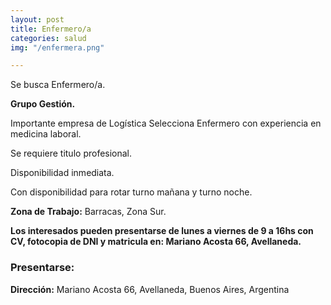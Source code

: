 ```yaml
---
layout: post
title: Enfermero/a
categories: salud
img: "/enfermera.png"

---
```

Se busca Enfermero/a.

**Grupo Gestión.**

Importante empresa de Logística Selecciona Enfermero con experiencia en medicina laboral.

Se requiere titulo profesional.

Disponibilidad inmediata.

Con disponibilidad para rotar turno mañana y turno noche.

**Zona de Trabajo:** Barracas, Zona Sur.

**Los interesados pueden presentarse de lunes a viernes de 9 a 16hs con CV, fotocopia de DNI y matricula en: Mariano Acosta 66, Avellaneda.**

### Presentarse:

**Dirección:** Mariano Acosta 66, Avellaneda, Buenos Aires, Argentina